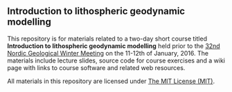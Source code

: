 ## Introduction to lithospheric geodynamic modelling

This repository is for materials related to a two-day short course titled **Introduction to lithospheric geodynamic modelling** held prior to the [32nd Nordic Geological Winter Meeting](http://www.geologinenseura.fi/winter_meeting/ ) on the 11-12th of January, 2016.
The materials include lecture slides, source code for course exercises and a wiki page with links to course software and related web resources.


All materials in this repository are licensed under [The MIT License (MIT)](https://github.com/HUGG/NGWM2016-modelling-course/blob/master/LICENSE ).
